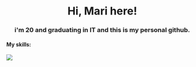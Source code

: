 <h1 align="center">Hi, Mari here!</h1>
<h3 align="center">i'm 20 and graduating in IT and this is my personal github.</h3>

<h4>My skills: </h4>
<img src="https://img.shields.io/badge/HTML5-E34F26?style=for-the-badge&logo=html5&logoColor=white">
<img scr="https://img.shields.io/badge/CSS-239120?&style=for-the-badge&logo=css3&logoColor=white">
